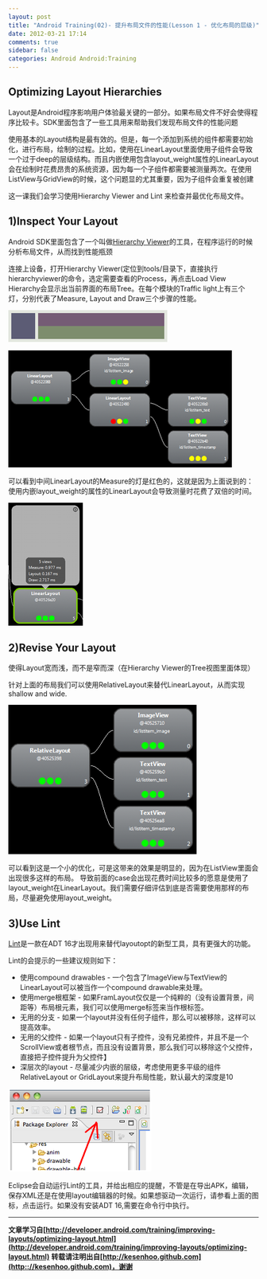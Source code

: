 ```yaml
---
layout: post
title: "Android Training(02)- 提升布局文件的性能(Lesson 1 - 优化布局的层级)"
date: 2012-03-21 17:14
comments: true
sidebar: false
categories: Android Android:Training
---
```


## Optimizing Layout Hierarchies
Layout是Android程序影响用户体验最关键的一部分。如果布局文件不好会使得程序比较卡。SDK里面包含了一些工具用来帮助我们发现布局文件的性能问题

使用基本的Layout结构是最有效的。但是，每一个添加到系统的组件都需要初始化，进行布局，绘制的过程。比如，使用在LinearLayout里面使用子组件会导致一个过于deep的层级结构。而且内嵌使用包含layout_weight属性的LinearLayout会在绘制时花费昂贵的系统资源，因为每一个子组件都需要被测量两次。在使用ListView与GridView的时候，这个问题显的尤其重要，因为子组件会重复被创建

这一课我们会学习使用Hierarchy Viewer and Lint 来检查并最优化布局文件。

<!-- More -->

## 1)Inspect Your Layout
Android SDK里面包含了一个叫做[Hierarchy Viewer](http://developer.android.com/tools/help/hierarchy-viewer.html)的工具，在程序运行的时候分析布局文件，从而找到性能瓶颈

连接上设备，打开Hierarchy Viewer(定位到tools/目录下，直接执行hierarchyviewer的命令，选定需要查看的Process，再点击Load View Hierarchy会显示出当前界面的布局Tree。在每个模块的Traffic light上有三个灯，分别代表了Measure, Layout and Draw三个步骤的性能。

![layout-listitem.png](/images/articles/layout-listitem.png "Figure 1. ListView每个Item的常见布局.")

![hierarchy-linearlayout.png](/images/articles/hierarchy-linearlayout.png "Figure 2. 上面显示了对应与图片1的布局层级信息.")

可以看到中间LinearLayout的Measure的灯是红色的，这就是因为上面说到的：使用内嵌layout_weight的属性的LinearLayout会导致测量时花费了双倍的时间。

![hierarchy-layouttimes.png](/images/articles/hierarchy-layouttimes.png "Figure 3. 点击某个模块会显示具体每个步骤所花费的时间。")

## 2)Revise Your Layout
使得Layout宽而浅，而不是窄而深（在Hierarchy Viewer的Tree视图里面体现）

针对上面的布局我们可以使用RelativeLayout来替代LinearLayout，从而实现shallow and wide.

![hierarchy-relativelayout.png](/images/articles/hierarchy-relativelayout.png "Figure 4. 改用RelativeLayout来实现图片1的布局。")

可以看到这是一个小的优化，可是这带来的效果是明显的，因为在ListView里面会出现很多这样的布局。
导致前面的case会出现花费时间比较多的愿意是使用了layout_weight在LinearLayout。我们需要仔细评估到底是否需要使用那样的布局，尽量避免使用layout_weight。

## 3)Use Lint
[Lint](http://tools.android.com/tips/lint)是一款在ADT 16才出现用来替代layoutopt的新型工具，具有更强大的功能。

Lint的会提示的一些建议规则如下：

* 使用compound drawables - 一个包含了ImageView与TextView的LinearLayout可以被当作一个compound drawable来处理。
* 使用merge根框架 - 如果FramLayout仅仅是一个纯粹的（没有设置背景，间距等）布局根元素，我们可以使用merge标签来当作根标签。
* 无用的分支 - 如果一个layout并没有任何子组件，那么可以被移除，这样可以提高效率。
* 无用的父控件 - 如果一个layout只有子控件，没有兄弟控件，并且不是一个ScrollView或者根节点，而且没有设置背景，那么我们可以移除这个父控件，直接把子控件提升为父控件】
* 深层次的layout - 尽量减少内嵌的层级，考虑使用更多平级的组件 RelativeLayout or GridLayout来提升布局性能，默认最大的深度是10

![lint_icon.png](/images/articles/lint_icon.png)

Eclipse会自动运行Lint的工具，并给出相应的提醒，不管是在导出APK，编辑，保存XML还是在使用layout编辑器的时候。如果想驱动一次运行，请参看上面的图标，点击运行。如果没有安装ADT 16,需要在命令行中执行。

***
**文章学习自[http://developer.android.com/training/improving-layouts/optimizing-layout.html](http://developer.android.com/training/improving-layouts/optimizing-layout.html)**
**转载请注明出自[http://kesenhoo.github.com](http:://kesenhoo.github.com)，谢谢**

